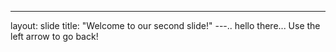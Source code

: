 ---
layout: slide
title: "Welcome to our second slide!"
---..
hello there...
Use the left arrow to go back!
